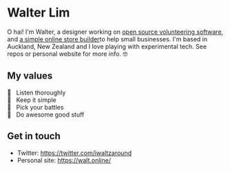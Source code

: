 # Walter Lim 

O hai! I'm Walter, a designer working on [open source volunteering software](https://voluntarily.nz), and [a simple online store builder](https://swiftly.nz)to help small businesses. I'm based in Auckland, New Zealand and I love playing with experimental tech. See repos or personal website for more info. 🤓 

## My values
🦄  &nbsp;&nbsp;Listen thoroughly<br>
🧐  &nbsp;&nbsp;Keep it simple <br>
🤺  &nbsp;&nbsp;Pick your battles<br>
💩  &nbsp;&nbsp;Do awesome good stuff


## Get in touch
- Twitter: https://twitter.com/iwaltzaround
- Personal site: https://walt.online/
